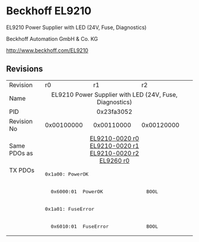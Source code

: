 # Beckhoff EL9210

EL9210 Power Supplier with LED (24V, Fuse, Diagnostics)

Beckhoff Automation GmbH & Co. KG

http://www.beckhoff.com/EL9210

## Revisions
<table>
<tr >
<td>Revision</td>
<td><div class="foo">r0</div></td>
<td><div class="foo">r1</div></td>
<td><div class="foo">r2</div></td>
</tr>
<tr >
<td>Name</td>
<td colspan=3 align="center"><div class="foo">EL9210 Power Supplier with LED (24V, Fuse, Diagnostics)</div></td>
</tr>
<tr >
<td>PID</td>
<td colspan=3 align="center"><div class="foo">0x23fa3052</div></td>
</tr>
<tr >
<td>Revision No</td>
<td><div class="foo">0x00100000</div></td>
<td><div class="foo">0x00110000</div></td>
<td><div class="foo">0x00120000</div></td>
</tr>
<tr >
<td>Same PDOs as</td>
<td colspan=3 align="center"><div class="foo"><a href="EL9210-0020">EL9210-0020 r0</a><br/><a href="EL9210-0020">EL9210-0020 r1</a><br/><a href="EL9210-0020">EL9210-0020 r2</a><br/><a href="EL9260">EL9260 r0</a></div></td>
</tr>
<tr class="txpdo pdosection">
<td rowspan=4 valign=top>TX PDOs</td>
<td colspan=3 align="left"><pre>0x1a00: PowerOK</pre></td>
<td></td>
</tr>
<tr class="txpdo">
<td colspan=3 align="left"><pre>  0x6000:01  PowerOK               BOOL</pre></td>
</tr>
<tr class="txpdo pdosection">
<td colspan=3 align="left"><pre>0x1a01: FuseError</pre></td>
</tr>
<tr class="txpdo">
<td colspan=3 align="left"><pre>  0x6010:01  FuseError             BOOL</pre></td>
</tr>
</table>
